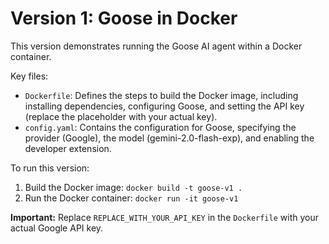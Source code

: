 # Version 1: Goose in Docker

This version demonstrates running the Goose AI agent within a Docker container.

Key files:

*   `Dockerfile`: Defines the steps to build the Docker image, including installing dependencies, configuring Goose, and setting the API key (replace the placeholder with your actual key).
*   `config.yaml`: Contains the configuration for Goose, specifying the provider (Google), the model (gemini-2.0-flash-exp), and enabling the developer extension.

To run this version:

1.  Build the Docker image: `docker build -t goose-v1 .`
2.  Run the Docker container: `docker run -it goose-v1`

**Important:** Replace `REPLACE_WITH_YOUR_API_KEY` in the `Dockerfile` with your actual Google API key.
